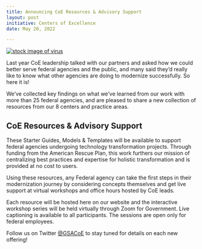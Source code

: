 ```yaml
---
title: Announcing CoE Resources & Advisory Support
layout: post
initiative: Centers of Excellence
date: May 20, 2022

---
```

<a href="{{site.baseurl}}/images/GAOVaccine1.png" target="_blank" rel="noopener noreferrer">
<img src="{{site.baseurl}}/images/GAOVaccine1.png" alt="stock image of virus"></a>

Last year CoE leadership talked with our partners and asked how we could better serve federal agencies and the public, and many said they’d really like to know what other agencies are doing to modernize successfully. So here it is! 

We’ve collected key findings on what we’ve learned from our work with more than 25 federal agencies, and are pleased to share a new collection of resources from our 8 centers and practice areas. 

## CoE Resources & Advisory Support 
These Starter Guides, Models & Templates will be available to support federal agencies undergoing technology transformation projects. Through funding from 
the American Rescue Plan, this work furthers our mission of centralizing best practices and expertise for holistic transformation and is provided at no cost to users.  

Using these resources, any Federal agency can take the first steps in their modernization journey by considering concepts themselves and get live support 
at virtual workshops and office hours hosted by CoE leads. 

Each resource will be hosted here on our website and the interactive workshop series will be held virtually through Zoom for Government. Live captioning is 
available to all participants. The sessions are open only for federal employees. 

Follow us on Twitter <a href="https://twitter.com/GSACoE">@GSACoE</a> to stay tuned for details on each new offering! 
